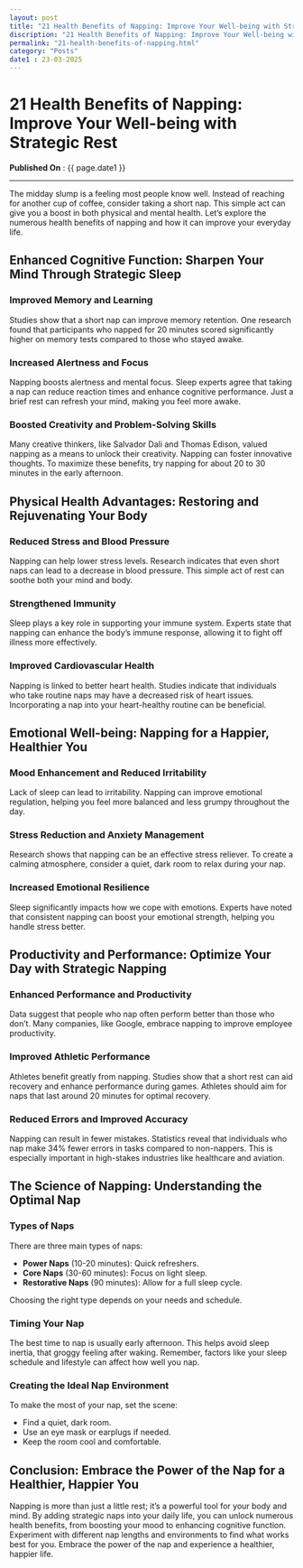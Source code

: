 ```yaml
---
layout: post
title: "21 Health Benefits of Napping: Improve Your Well-being with Strategic Rest5"
discription: "21 Health Benefits of Napping: Improve Your Well-being with Strategic Rest  One research found that participants who napped for 20 minutes scored sign"
permalink: "21-health-benefits-of-napping.html"
category: "Posts"
date1 : 23-03-2025
---
```


<h1>21 Health Benefits of Napping: Improve Your Well-being with Strategic Rest</h1>

<span><strong>Published On</strong> : {{ page.date1 }}</span>
<hr>



<p>The midday slump is a feeling most people know well. Instead of reaching for another cup of coffee, consider taking a
    short nap. This simple act can give you a boost in both physical and mental health. Let’s explore the numerous
    health benefits of napping and how it can improve your everyday life.</p>
<h2 id="enhanced-cognitive-function-sharpen-your-mind-through-strategic-sleep">Enhanced Cognitive Function: Sharpen Your
    Mind Through Strategic Sleep</h2>
<h3 id="improved-memory-and-learning">Improved Memory and Learning</h3>
<p>Studies show that a short nap can improve memory retention. One research found that participants who napped for 20
    minutes scored significantly higher on memory tests compared to those who stayed awake. </p>
<h3 id="increased-alertness-and-focus">Increased Alertness and Focus</h3>
<p>Napping boosts alertness and mental focus. Sleep experts agree that taking a nap can reduce reaction times and
    enhance cognitive performance. Just a brief rest can refresh your mind, making you feel more awake. </p>
<h3 id="boosted-creativity-and-problem-solving-skills">Boosted Creativity and Problem-Solving Skills</h3>
<p>Many creative thinkers, like Salvador Dali and Thomas Edison, valued napping as a means to unlock their creativity.
    Napping can foster innovative thoughts. To maximize these benefits, try napping for about 20 to 30 minutes in the
    early afternoon.</p>
<h2 id="physical-health-advantages-restoring-and-rejuvenating-your-body">Physical Health Advantages: Restoring and
    Rejuvenating Your Body</h2>
<h3 id="reduced-stress-and-blood-pressure">Reduced Stress and Blood Pressure</h3>
<p>Napping can help lower stress levels. Research indicates that even short naps can lead to a decrease in blood
    pressure. This simple act of rest can soothe both your mind and body. </p>
<h3 id="strengthened-immunity">Strengthened Immunity</h3>
<p>Sleep plays a key role in supporting your immune system. Experts state that napping can enhance the body’s immune
    response, allowing it to fight off illness more effectively. </p>
<h3 id="improved-cardiovascular-health">Improved Cardiovascular Health</h3>
<p>Napping is linked to better heart health. Studies indicate that individuals who take routine naps may have a
    decreased risk of heart issues. Incorporating a nap into your heart-healthy routine can be beneficial.</p>
<h2 id="emotional-well-being-napping-for-a-happier-healthier-you">Emotional Well-being: Napping for a Happier, Healthier
    You</h2>
<h3 id="mood-enhancement-and-reduced-irritability">Mood Enhancement and Reduced Irritability</h3>
<p>Lack of sleep can lead to irritability. Napping can improve emotional regulation, helping you feel more balanced and
    less grumpy throughout the day. </p>
<h3 id="stress-reduction-and-anxiety-management">Stress Reduction and Anxiety Management</h3>
<p>Research shows that napping can be an effective stress reliever. To create a calming atmosphere, consider a quiet,
    dark room to relax during your nap.</p>
<h3 id="increased-emotional-resilience">Increased Emotional Resilience</h3>
<p>Sleep significantly impacts how we cope with emotions. Experts have noted that consistent napping can boost your
    emotional strength, helping you handle stress better.</p>
<h2 id="productivity-and-performance-optimize-your-day-with-strategic-napping">Productivity and Performance: Optimize
    Your Day with Strategic Napping</h2>
<h3 id="enhanced-performance-and-productivity">Enhanced Performance and Productivity</h3>
<p>Data suggest that people who nap often perform better than those who don’t. Many companies, like Google, embrace
    napping to improve employee productivity. </p>
<h3 id="improved-athletic-performance">Improved Athletic Performance</h3>
<p>Athletes benefit greatly from napping. Studies show that a short rest can aid recovery and enhance performance during
    games. Athletes should aim for naps that last around 20 minutes for optimal recovery.</p>
<h3 id="reduced-errors-and-improved-accuracy">Reduced Errors and Improved Accuracy</h3>
<p>Napping can result in fewer mistakes. Statistics reveal that individuals who nap make 34% fewer errors in tasks
    compared to non-nappers. This is especially important in high-stakes industries like healthcare and aviation.</p>
<h2 id="the-science-of-napping-understanding-the-optimal-nap">The Science of Napping: Understanding the Optimal Nap</h2>
<h3 id="types-of-naps">Types of Naps</h3>
<p>There are three main types of naps: </p>
<ul>
    <li><strong>Power Naps</strong> (10-20 minutes): Quick refreshers.</li>
    <li><strong>Core Naps</strong> (30-60 minutes): Focus on light sleep.</li>
    <li><strong>Restorative Naps</strong> (90 minutes): Allow for a full sleep cycle.</li>
</ul>
<p>Choosing the right type depends on your needs and schedule.</p>
<h3 id="timing-your-nap">Timing Your Nap</h3>
<p>The best time to nap is usually early afternoon. This helps avoid sleep inertia, that groggy feeling after waking.
    Remember, factors like your sleep schedule and lifestyle can affect how well you nap.</p>
<h3 id="creating-the-ideal-nap-environment">Creating the Ideal Nap Environment</h3>
<p>To make the most of your nap, set the scene:</p>
<ul>
    <li>Find a quiet, dark room.</li>
    <li>Use an eye mask or earplugs if needed.</li>
    <li>Keep the room cool and comfortable.</li>
</ul>
<h2 id="conclusion-embrace-the-power-of-the-nap-for-a-healthier-happier-you">Conclusion: Embrace the Power of the Nap
    for a Healthier, Happier You</h2>
<p>Napping is more than just a little rest; it’s a powerful tool for your body and mind. By adding strategic naps into
    your daily life, you can unlock numerous health benefits, from boosting your mood to enhancing cognitive function.
    Experiment with different nap lengths and environments to find what works best for you. Embrace the power of the nap
    and experience a healthier, happier life.</p>


